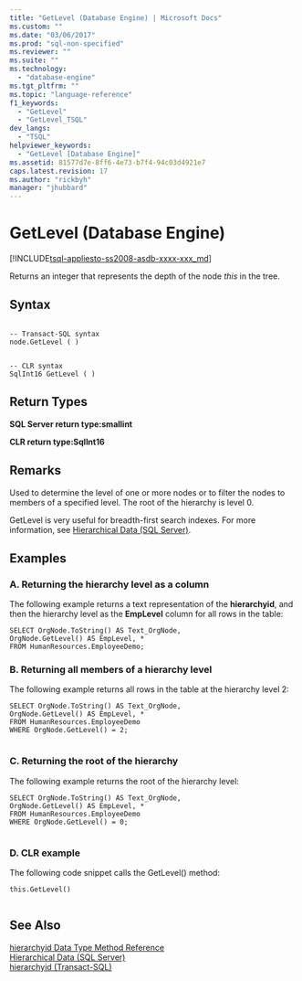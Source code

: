 ```yaml
---
title: "GetLevel (Database Engine) | Microsoft Docs"
ms.custom: ""
ms.date: "03/06/2017"
ms.prod: "sql-non-specified"
ms.reviewer: ""
ms.suite: ""
ms.technology: 
  - "database-engine"
ms.tgt_pltfrm: ""
ms.topic: "language-reference"
f1_keywords: 
  - "GetLevel"
  - "GetLevel_TSQL"
dev_langs: 
  - "TSQL"
helpviewer_keywords: 
  - "GetLevel [Database Engine]"
ms.assetid: 81577d7e-8ff6-4e73-b7f4-94c03d4921e7
caps.latest.revision: 17
ms.author: "rickbyh"
manager: "jhubbard"
---
```

# GetLevel (Database Engine)
[!INCLUDE[tsql-appliesto-ss2008-asdb-xxxx-xxx_md](../../relational-databases/import-export/includes/tsql-appliesto-ss2008-asdb-xxxx-xxx-md.md)]

  Returns an integer that represents the depth of the node *this* in the tree.  
  
## Syntax  
  
```  
  
-- Transact-SQL syntax  
node.GetLevel ( )   
```  
  
```  
  
-- CLR syntax  
SqlInt16 GetLevel ( )   
```  
  
## Return Types  
 **SQL Server return type:smallint**  
  
 **CLR return type:SqlInt16**  
  
## Remarks  
 Used to determine the level of one or more nodes or to filter the nodes to members of a specified level. The root of the hierarchy is level 0.  
  
 GetLevel is very useful for breadth-first search indexes. For more information, see [Hierarchical Data &#40;SQL Server&#41;](../../relational-databases/hierarchical-data-sql-server.md).  
  
## Examples  
  
### A. Returning the hierarchy level as a column  
 The following example returns a text representation of the **hierarchyid**, and then the hierarchy level as the **EmpLevel** column for all rows in the table:  
  
```  
SELECT OrgNode.ToString() AS Text_OrgNode,   
OrgNode.GetLevel() AS EmpLevel, *  
FROM HumanResources.EmployeeDemo;  
```  
  
### B. Returning all members of a hierarchy level  
 The following example returns all rows in the table at the hierarchy level 2:  
  
```  
SELECT OrgNode.ToString() AS Text_OrgNode,   
OrgNode.GetLevel() AS EmpLevel, *  
FROM HumanResources.EmployeeDemo  
WHERE OrgNode.GetLevel() = 2;  
  
```  
  
### C. Returning the root of the hierarchy  
 The following example returns the root of the hierarchy level:  
  
```  
SELECT OrgNode.ToString() AS Text_OrgNode,   
OrgNode.GetLevel() AS EmpLevel, *  
FROM HumanResources.EmployeeDemo  
WHERE OrgNode.GetLevel() = 0;  
  
```  
  
### D. CLR example  
 The following code snippet calls the GetLevel() method:  
  
```  
this.GetLevel()  
  
```  
  
## See Also  
 [hierarchyid Data Type Method Reference](../Topic/hierarchyid%20Data%20Type%20Method%20Reference.md)   
 [Hierarchical Data &#40;SQL Server&#41;](../../relational-databases/hierarchical-data-sql-server.md)   
 [hierarchyid &#40;Transact-SQL&#41;](../../t-sql/data-types/hierarchyid-data-type-method-reference.md)  
  
  